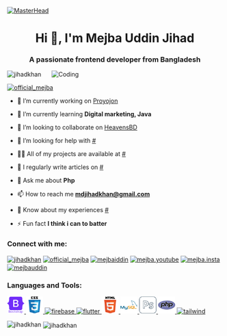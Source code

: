 [![MasterHead](https://blogger.googleusercontent.com/img/b/R29vZ2xl/AVvXsEhOqAEIi0cRu1O7eSNkIZwLSTau39s-i5iMySrijzsrehpUHIZqKJrprGG32jCSvyasxyH8_iCOU2wHKO9rqVOZKGXX8I7gHrYlqam-Rj_IoBjmLgMbWmQRLV6okZ_qni-Zn03RpXvYCqrxX0w5uOC3PythhGm-foAbqvzwkl1Ux5nUjOqWLq7EV5OYnhQ/s1584/Blue,%20Green,%20and%20White%20Modern%20Tech%20Web%20Developer%20LinkedIn%20Banner_20240416_024158_0000.png)](#)
<h1 align="center">Hi 👋, I'm Mejba Uddin Jihad</h1>
<h3 align="center">A passionate frontend developer from Bangladesh</h3>
<img align="right" alt="Coding" width="400"
src="https://blogger.googleusercontent.com/img/b/R29vZ2xl/AVvXsEg2z9vSoEh8f1BfEAn5ziFmIDGrlpoUPrFDCXK2-NIQ3KHc0NDsbyJNvMnVv6cpoN4_w27IEzrmg5Wgpi4s3MF66HhXFCW5cBnlr7x80VmS0If7L_k_Wr7G6B0cYz8Ln1hxUUsQSWe3fAUc-cPgPxpU6EZhaBKcWKFV5kCEnL0c5_yAPYDWhPNsnQKn2zo/s1200/1_V-Jp13LvtVc2IiY2fp4qYw.jpg"> 
<p align="left"> <img src="https://komarev.com/ghpvc/?username=jihadkhan&label=Profile%20views&color=0e75b6&style=flat" alt="jihadkhan" /> </p>

<p align="left"> <a href="https://twitter.com/official_mejba" target="blank"><img src="https://img.shields.io/twitter/follow/official_mejba?logo=twitter&style=for-the-badge" alt="official_mejba" /></a> </p>

- 🔭 I’m currently working on [Proyojon](#)

- 🌱 I’m currently learning **Digital marketing, Java**

- 👯 I’m looking to collaborate on [HeavensBD](heavensbd.cok)

- 🤝 I’m looking for help with [#](#)

- 👨‍💻 All of my projects are available at [#](#)

- 📝 I regularly write articles on [#](#)

- 💬 Ask me about **Php**

- 📫 How to reach me **mdjihadkhan@gmail.com**

- 📄 Know about my experiences [#](#)

- ⚡ Fun fact **I think i can to batter**

<h3 align="left">Connect with me:</h3>
<p align="left">
<a href="https://codepen.io/jihadkhan" target="blank"><img align="center" src="https://raw.githubusercontent.com/rahuldkjain/github-profile-readme-generator/master/src/images/icons/Social/codepen.svg" alt="jihadkhan" height="30" width="40" /></a>
<a href="https://twitter.com/official_mejba" target="blank"><img align="center" src="https://raw.githubusercontent.com/rahuldkjain/github-profile-readme-generator/master/src/images/icons/Social/twitter.svg" alt="official_mejba" height="30" width="40" /></a>
<a href="https://linkedin.com/in/mejbaiddin" target="blank"><img align="center" src="https://raw.githubusercontent.com/rahuldkjain/github-profile-readme-generator/master/src/images/icons/Social/linked-in-alt.svg" alt="mejbaiddin" height="30" width="40" /></a>
<a href="https://fb.com/mejba.youtube" target="blank"><img align="center" src="https://raw.githubusercontent.com/rahuldkjain/github-profile-readme-generator/master/src/images/icons/Social/facebook.svg" alt="mejba.youtube" height="30" width="40" /></a>
<a href="https://instagram.com/mejba.insta" target="blank"><img align="center" src="https://raw.githubusercontent.com/rahuldkjain/github-profile-readme-generator/master/src/images/icons/Social/instagram.svg" alt="mejba.insta" height="30" width="40" /></a>
<a href="https://www.behance.net/mejbauddin" target="blank"><img align="center" src="https://raw.githubusercontent.com/rahuldkjain/github-profile-readme-generator/master/src/images/icons/Social/behance.svg" alt="mejbauddin" height="30" width="40" /></a>
</p>

<h3 align="left">Languages and Tools:</h3>
<p align="left"> <a href="https://getbootstrap.com" target="_blank" rel="noreferrer"> <img src="https://raw.githubusercontent.com/devicons/devicon/master/icons/bootstrap/bootstrap-plain-wordmark.svg" alt="bootstrap" width="40" height="40"/> </a> <a href="https://www.w3schools.com/css/" target="_blank" rel="noreferrer"> <img src="https://raw.githubusercontent.com/devicons/devicon/master/icons/css3/css3-original-wordmark.svg" alt="css3" width="40" height="40"/> </a> <a href="https://firebase.google.com/" target="_blank" rel="noreferrer"> <img src="https://www.vectorlogo.zone/logos/firebase/firebase-icon.svg" alt="firebase" width="40" height="40"/> </a> <a href="https://flutter.dev" target="_blank" rel="noreferrer"> <img src="https://www.vectorlogo.zone/logos/flutterio/flutterio-icon.svg" alt="flutter" width="40" height="40"/> </a> <a href="https://www.w3.org/html/" target="_blank" rel="noreferrer"> <img src="https://raw.githubusercontent.com/devicons/devicon/master/icons/html5/html5-original-wordmark.svg" alt="html5" width="40" height="40"/> </a> <a href="https://www.mysql.com/" target="_blank" rel="noreferrer"> <img src="https://raw.githubusercontent.com/devicons/devicon/master/icons/mysql/mysql-original-wordmark.svg" alt="mysql" width="40" height="40"/> </a> <a href="https://www.photoshop.com/en" target="_blank" rel="noreferrer"> <img src="https://raw.githubusercontent.com/devicons/devicon/master/icons/photoshop/photoshop-line.svg" alt="photoshop" width="40" height="40"/> </a> <a href="https://www.php.net" target="_blank" rel="noreferrer"> <img src="https://raw.githubusercontent.com/devicons/devicon/master/icons/php/php-original.svg" alt="php" width="40" height="40"/> </a> <a href="https://tailwindcss.com/" target="_blank" rel="noreferrer"> <img src="https://www.vectorlogo.zone/logos/tailwindcss/tailwindcss-icon.svg" alt="tailwind" width="40" height="40"/> </a> </p>

<p><img align="left" src="https://github-readme-stats.vercel.app/api/top-langs?username=jihadkhan&show_icons=true&locale=en&layout=compact" alt="jihadkhan" /></p>

<p>&nbsp;<img align="center" src="https://github-readme-stats.vercel.app/api?username=jihadkhan&show_icons=true&locale=en" alt="jihadkhan" /></p>
